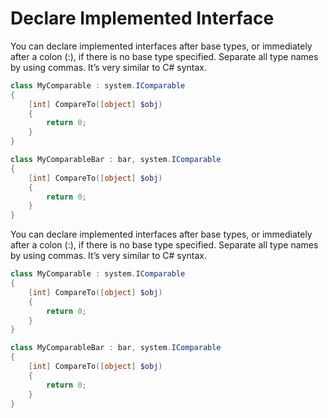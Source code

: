 # Declare Implemented Interface

You can declare implemented interfaces after base types, or immediately after a colon (:), if there is no base type specified. Separate all type names by using commas. It’s very similar to C\# syntax.

```PowerShell
class MyComparable : system.IComparable
{
    [int] CompareTo([object] $obj)
    {
        return 0;
    }
}
```

```PowerShell
class MyComparableBar : bar, system.IComparable
{
    [int] CompareTo([object] $obj)
    {
        return 0;
    }
}
```

You can declare implemented interfaces after base types, or immediately after a colon (:), if there is no base type specified. Separate all type names by using commas. It’s very similar to C\# syntax.

```PowerShell
class MyComparable : system.IComparable
{
	[int] CompareTo([object] $obj)
	{
		return 0;
	}
}

class MyComparableBar : bar, system.IComparable
{
	[int] CompareTo([object] $obj)
	{
		return 0;
	}
}
```